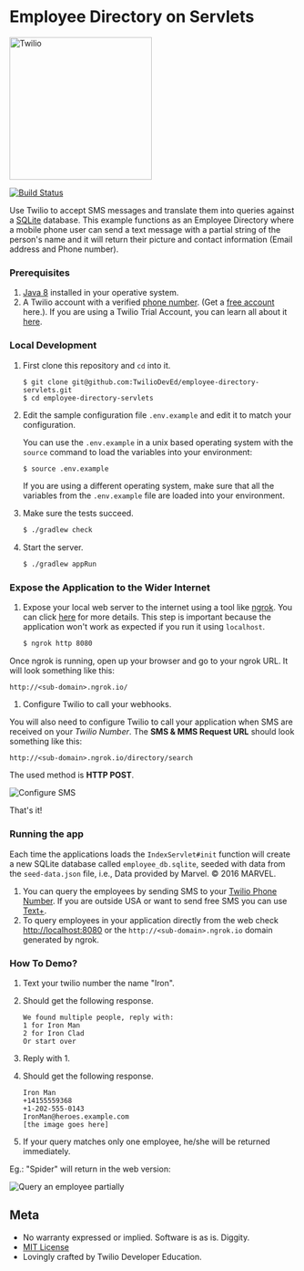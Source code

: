 # Employee Directory on Servlets

<a href="https://www.twilio.com">
  <img src="https://static0.twilio.com/marketing/bundles/marketing/img/logos/wordmark-red.svg" alt="Twilio" width="250" />
</a>

[![Build Status](https://travis-ci.org/TwilioDevEd/employee-directory-servlets.svg?branch=master)](https://travis-ci.org/TwilioDevEd/employee-directory-servlets)

Use Twilio to accept SMS messages and translate them into queries against a
[SQLite](//www.sqlite.org/) database. This example functions as an Employee Directory where a
mobile phone user can send a text message with a partial string of the person's name and it will return their picture and contact information (Email address and Phone number).

### Prerequisites

1. [Java 8](http://www.oracle.com/technetwork/java/javase/downloads/jdk8-downloads-2133151.html) installed in your operative system.
1. A Twilio account with a verified [phone number][twilio-phone-number]. (Get a [free account](//www.twilio.com/try-twilio?utm_campaign=tutorials&utm_medium=readme) here.).  If you are using a Twilio Trial Account, you can learn all about it [here](https://www.twilio.com/help/faq/twilio-basics/how-does-twilios-free-trial-work).

### Local Development

1. First clone this repository and `cd` into it.
   ```
   $ git clone git@github.com:TwilioDevEd/employee-directory-servlets.git
   $ cd employee-directory-servlets
   ```

1. Edit the sample configuration file `.env.example` and edit it to match your configuration.

   You can use the `.env.example` in a unix based operating system with the `source` command to load the variables into your environment:

   ```bash
   $ source .env.example
   ```

   If you are using a different operating system, make sure that all the
   variables from the `.env.example` file are loaded into your environment.

1. Make sure the tests succeed.

   ```bash
   $ ./gradlew check
   ```

1. Start the server.

   ```bash
   $ ./gradlew appRun
   ```
### Expose the Application to the Wider Internet

1. Expose your local web server to the internet using a tool like [ngrok](//ngrok.com/). You can click [here](https://www.twilio.com/blog/2015/09/6-awesome-reasons-to-use-ngrok-when-testing-webhooks.html) for more details.
This step is important because the application won't work as expected if you run it using `localhost`.

   ```bash
   $ ngrok http 8080
   ```
Once ngrok is running, open up your browser and go to your ngrok URL. It will look something like this:

  `http://<sub-domain>.ngrok.io/`

1. Configure Twilio to call your webhooks.

  You will also need to configure Twilio to call your application when SMS are received
  on your _Twilio Number_. The **SMS & MMS Request URL** should look something like this:

  ```
  http://<sub-domain>.ngrok.io/directory/search
  ```

  The used method is **HTTP POST**.

  ![Configure SMS](http://howtodocs.s3.amazonaws.com/twilio-number-config-all-med.gif)

That's it!

### Running the app

Each time the applications loads the `IndexServlet#init` function will create a new SQLite database called `employee_db.sqlite`, seeded with data from the `seed-data.json` file, i.e., Data provided by Marvel. &copy; 2016 MARVEL.

1. You can query the employees by sending SMS to your [Twilio Phone Number][twilio-phone-number]. If you are outside USA or want to send free SMS you can use [Text+](http://www.textplus.com/).
1. To query employees in your application directly from the web check [http://localhost:8080](http://localhost:8080) or the `http://<sub-domain>.ngrok.io` domain generated by ngrok.

### How To Demo?

1. Text your twilio number the name "Iron".
1. Should get the following response.

   ```
   We found multiple people, reply with:
   1 for Iron Man
   2 for Iron Clad
   Or start over
   ```
1. Reply with 1.
1. Should get the following response.

   ```
   Iron Man
   +14155559368
   +1-202-555-0143
   IronMan@heroes.example.com
   [the image goes here]
   ```
1. If your query matches only one employee, he/she will be returned immediately.

 Eg.: "Spider" will return in the web version:

 ![Query an employee partially](http://howtodocs.s3.amazonaws.com/employee-directory-lookup.png)

## Meta

* No warranty expressed or implied. Software is as is. Diggity.
* [MIT License](http://www.opensource.org/licenses/mit-license.html)
* Lovingly crafted by Twilio Developer Education.

[twilio-phone-number]: https://www.twilio.com/console/phone-numbers/incoming
